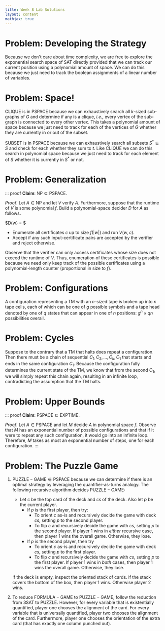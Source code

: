 ```yaml
---
title: Week 8 Lab Solutions
layout: content
mathjax: true
---
```



# Problem: Developing the Strategy

Because we don't care about time complexity, we are free to explore the exponential search space of $\mathsf{SAT}$ directly provided that we can track our current position using a polynomial amount of space.
We can do this because we just need to track the boolean assignments of a linear number of variables.

# Problem: Space!

$\mathsf{CLIQUE}$ is in $\mathsf{PSPACE}$ because we can exhaustively search all $k$-sized sub-graphs of $G$ and determine if any is a clique, _i.e._, every vertex of the sub-graph is connected to every other vertex.
This takes a polynomial amount of space because we just need to track for each of the vertices of $G$ whether they are currently in or out of the subset.

$\mathsf{SUBSET}$ is in $\mathsf{PSPACE}$ because we can exhaustively search all subsets $S^* \subseteq S$ and check for each whether they sum to $t$.
Like $\mathsf{CLIQUE}$ we can do this search in polynomial space because we just need to track for each element of $S$ whether it is currently in $S^*$ or not.

# Problem: Generalization

::: proof
**Claim**: $\mathsf{NP} \subseteq \mathsf{PSPACE}$.

_Proof_.
Let $A \in \mathsf{NP}$ and let $V$ verify $A$.
Furthermore, suppose that the runtime of $V$ is some polynomial $f$.
Build a polynomial-space decider $D$ for $A$ as follows.

$D(w) = $

+   Enumerate all certificates $c$ up to size $f(|w|)$ and run $V(w, c)$.
+   Accept if any such input-certificate pairs are accepted by the verifier and reject otherwise.

Observe that the verifier can only access certificates whose size does not exceed the runtime of $V$.
Thus, enumeration of these certificates is possible because we need only keep track of the possible certificates using a polynomial-length counter (proportional in size to $f$).

# Problem: Configurations

A configuration representing a TM with an $n$-sized tape is broken up into $n$ tape cells, each of which can be one of $g$ possible symbols and a tape head denoted by one of $q$ states that can appear in one of $n$ positions: $g^n \times qn$ possibilities overall.

# Problem: Cycles

Suppose to the contrary that a TM that halts does repeat a configuration.
Then there must be a chain of sequential $C_1, C_2, \ldots, C_k, C_1$ that starts and ends in the same configuration $C_1$.
Because the configuration fully determines the current state of the TM, we know that from the second $C_1$, we will simply repeat this chain again, resulting in an infinite loop, contradicting the assumption that the TM halts.

# Problem: Upper Bounds

::: proof
**Claim**: $\mathsf{PSPACE} \subseteq \mathsf{EXPTIME}$.

_Proof_.
Let $A \in \mathsf{PSPACE}$ and let $M$ decide $A$ in polynomial space $f$.
Observe that $M$ has an exponential number of possible configurations and that if it were to repeat any such configuration, it would go into an infinite loop.
Therefore, $M$ takes as most an exponential number of steps, one for each configuration.
:::

# Problem: The Puzzle Game

1.  $\mathsf{PUZZLE-GAME} \in \mathsf{PSPACE}$ because we can determine if there is an optimal strategy by leveraging the quantifier-as-turns analogy.
    The following recursive algorithm decides $\mathsf{PUZZLE-GAME}$:

    *   Let $c$ be the top card of the deck and $cs$ of the deck.
        Also let $p$ be the current player.
        +   If $p$ is the first player, then try:
            -   To orient $c$ as-is and recursively decide the game with deck $cs$, setting $p$ to the second player.
            -   To flip $c$ and recursively decide the game with $cs$, setting $p$ to the second player.
            If player 1 wins in _either_ recursive case, then player 1 wins the overall game.
            Otherwise, they lose.
        +   If $p$ is the second player, then try
            -   To orient $c$ as-is and recursively decide the game with deck $cs$, setting $p$ to the first player.
            -   To flip $c$ and recursively decide the game with $cs$, setting $p$ to the first player.
            If player 1 wins in _both_ cases, then player 1 wins the overall game.
            Otherwise, they lose.

    If the deck is empty, inspect the oriented stack of cards.
    If the stack covers the bottom of the box, then player 1 wins.
    Otherwise player 2 wins.

2.  To reduce $\mathsf{FORMULA-GAME}$ to $\mathsf{PUZZLE-GAME}$, follow the reduction from $\mathsf{3SAT}$ to $\mathsf{PUZZLE}$.
    However, for every variable that is existentially quantified, player one chooses the alignment of the card.
    For every variable that is universally quantified, player two chooses the alignment of the card.
    Furthermore, player one chooses the orientation of the extra card (that has exactly one column punched out).
